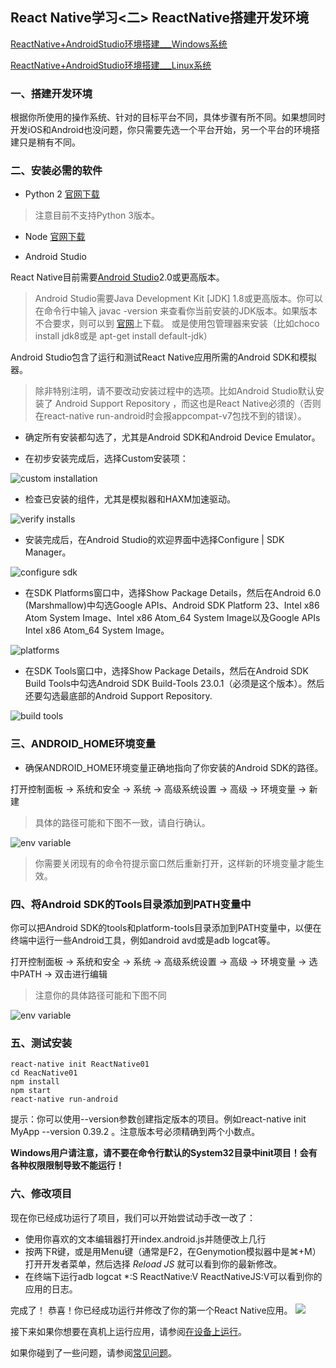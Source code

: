 ## React Native学习<二> ReactNative搭建开发环境

[ReactNative+AndroidStudio环境搭建___Windows系统](http://www.jianshu.com/p/1a3452aaa578)

[ReactNative+AndroidStudio环境搭建___Linux系统](http://blog.csdn.net/dream_an/article/details/53787183)

### 一、搭建开发环境
根据你所使用的操作系统、针对的目标平台不同，具体步骤有所不同。如果想同时开发iOS和Android也没问题，你只需要先选一个平台开始，另一个平台的环境搭建只是稍有不同。

### 二、安装必需的软件

- Python 2  [官网下载](https://www.python.org/downloads/release/python-2710/)

>注意目前不支持Python 3版本。

- Node  [官网下载](https://nodejs.org/en/)

- Android Studio

React Native目前需要[Android Studio](http://developer.android.com/sdk/index.html)2.0或更高版本。
>Android Studio需要Java Development Kit [JDK] 1.8或更高版本。你可以在命令行中输入 javac -version
来查看你当前安装的JDK版本。如果版本不合要求，则可以到 [官网](http://www.oracle.com/technetwork/java/javase/downloads/jdk8-downloads-2133151.html)上下载。 或是使用包管理器来安装（比如choco install jdk8或是 apt-get install default-jdk）

Android Studio包含了运行和测试React Native应用所需的Android SDK和模拟器。
>除非特别注明，请不要改动安装过程中的选项。比如Android Studio默认安装了 Android Support Repository
，而这也是React Native必须的（否则在react-native run-android时会报appcompat-v7包找不到的错误）。

- 确定所有安装都勾选了，尤其是Android SDK和Android Device Emulator。

- 在初步安装完成后，选择Custom安装项：

![custom installation](http://upload-images.jianshu.io/upload_images/2761423-a9f8fb48673f4048.png?imageMogr2/auto-orient/strip%7CimageView2/2/w/1240)
- 检查已安装的组件，尤其是模拟器和HAXM加速驱动。

![verify installs](http://upload-images.jianshu.io/upload_images/2761423-3a91883f60272cae.png?imageMogr2/auto-orient/strip%7CimageView2/2/w/1240)

- 安装完成后，在Android Studio的欢迎界面中选择Configure | SDK Manager。

![configure sdk](http://upload-images.jianshu.io/upload_images/2761423-8306e667dd83a706.png?imageMogr2/auto-orient/strip%7CimageView2/2/w/1240)

- 在SDK Platforms窗口中，选择Show Package Details，然后在Android 6.0 (Marshmallow)中勾选Google APIs、Android SDK Platform 23、Intel x86 Atom System Image、Intel x86 Atom_64 System Image以及Google APIs Intel x86 Atom_64 System Image。

![platforms](http://upload-images.jianshu.io/upload_images/2761423-bf6f740042f18e64.png?imageMogr2/auto-orient/strip%7CimageView2/2/w/1240)

- 在SDK Tools窗口中，选择Show Package Details，然后在Android SDK Build Tools中勾选Android SDK Build-Tools 23.0.1（必须是这个版本）。然后还要勾选最底部的Android Support Repository.

![build tools](http://upload-images.jianshu.io/upload_images/2761423-703b5b05925f649e.png?imageMogr2/auto-orient/strip%7CimageView2/2/w/1240)

### 三、ANDROID_HOME环境变量
- 确保ANDROID_HOME环境变量正确地指向了你安装的Android SDK的路径。

打开控制面板 -> 系统和安全 -> 系统 -> 高级系统设置 -> 高级 -> 环境变量 -> 新建

>具体的路径可能和下图不一致，请自行确认。

![env variable](http://upload-images.jianshu.io/upload_images/2761423-034428a843b9aa9c.png?imageMogr2/auto-orient/strip%7CimageView2/2/w/1240)
>你需要关闭现有的命令符提示窗口然后重新打开，这样新的环境变量才能生效。

### 四、将Android SDK的Tools目录添加到PATH变量中

你可以把Android SDK的tools和platform-tools目录添加到PATH变量中，以便在终端中运行一些Android工具，例如android avd或是adb logcat等。

打开控制面板 -> 系统和安全 -> 系统 -> 高级系统设置 -> 高级 -> 环境变量 -> 选中PATH -> 双击进行编辑
>注意你的具体路径可能和下图不同

![env variable](http://upload-images.jianshu.io/upload_images/2761423-0d62c466e56b0b44.png?imageMogr2/auto-orient/strip%7CimageView2/2/w/1240)

### 五、测试安装
```
react-native init ReactNative01
cd ReacNative01
npm install
npm start
react-native run-android
```
提示：你可以使用--version参数创建指定版本的项目。例如react-native init MyApp --version 0.39.2
。注意版本号必须精确到两个小数点。

**Windows用户请注意，请不要在命令行默认的System32目录中init项目！会有各种权限限制导致不能运行！**

### 六、修改项目
现在你已经成功运行了项目，我们可以开始尝试动手改一改了：
- 使用你喜欢的文本编辑器打开index.android.js并随便改上几行
- 按两下R键，或是用Menu键（通常是F2，在Genymotion模拟器中是⌘+M）打开开发者菜单，然后选择 *Reload JS* 就可以看到你的最新修改。
- 在终端下运行adb logcat *:S ReactNative:V ReactNativeJS:V可以看到你的应用的日志。

完成了！[](http://reactnative.cn/docs/0.45/getting-started.html#%E5%AE%8C%E6%88%90%E4%BA%86-)
恭喜！你已经成功运行并修改了你的第一个React Native应用。
![](http://upload-images.jianshu.io/upload_images/2761423-c5aa5cddd74b9b5e.png?imageMogr2/auto-orient/strip%7CimageView2/2/w/1240)

接下来如果你想要在真机上运行应用，请参阅[在设备上运行](http://reactnative.cn/docs/0.45/running-on-device-android.html#content)。

如果你碰到了一些问题，请参阅[常见问题](http://bbs.reactnative.cn/topic/130)。